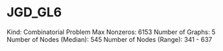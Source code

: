 # JGD_GL6

Kind: Combinatorial Problem
Max Nonzeros: 6153
Number of Graphs: 5
Number of Nodes (Median): 545
Number of Nodes (Range): 341 - 637